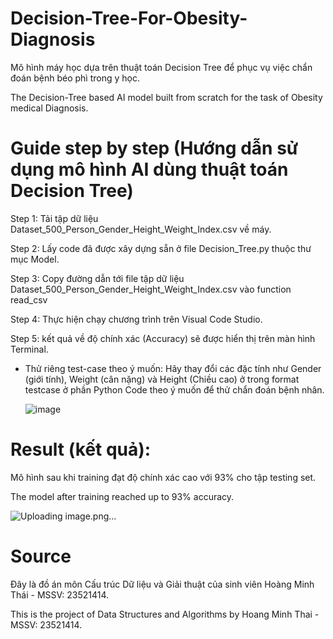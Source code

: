 # Decision-Tree-For-Obesity-Diagnosis
Mô hình máy học dựa trên thuật toán Decision Tree để phục vụ việc chẩn đoán bệnh béo phì trong y học.

The Decision-Tree based AI model built from scratch for the task of Obesity medical Diagnosis. 

# Guide step by step (Hướng dẫn sử dụng mô hình AI dùng thuật toán Decision Tree)
Step 1: Tải tập dữ liệu Dataset_500_Person_Gender_Height_Weight_Index.csv về máy.

Step 2: Lấy code đã được xây dựng sẵn ở file Decision_Tree.py thuộc thư mục Model.

Step 3: Copy đường dẫn tới file tập dữ liệu Dataset_500_Person_Gender_Height_Weight_Index.csv vào function read_csv

Step 4: Thực hiện chạy chương trình trên Visual Code Studio.

Step 5: kết quả về độ chính xác (Accuracy) sẽ được hiển thị trên màn hình Terminal.

* Thử riêng test-case theo ý muốn:
  Hãy thay đổi các đặc tính như Gender (giới tính), Weight (cân nặng) và Height (Chiều cao) ở trong format testcase ở phần Python Code theo ý muốn để thử chẩn đoán bệnh nhân.
  
  ![image](https://github.com/meanthai/Decision-Tree-For-Obesity-Diagnosis/assets/147926426/5236aa93-1dfe-47c5-8c8e-5a4a6b54b7ad)

# Result (kết quả):
Mô hình sau khi training đạt độ chính xác cao với 93% cho tập testing set.

The model after training reached up to 93% accuracy.

![Uploading image.png…]()



# Source
Đây là đồ án môn Cấu trúc Dữ liệu và Giải thuật của sinh viên Hoàng Minh Thái - MSSV: 23521414.

This is the project of Data Structures and Algorithms by Hoang Minh Thai - MSSV: 23521414.
